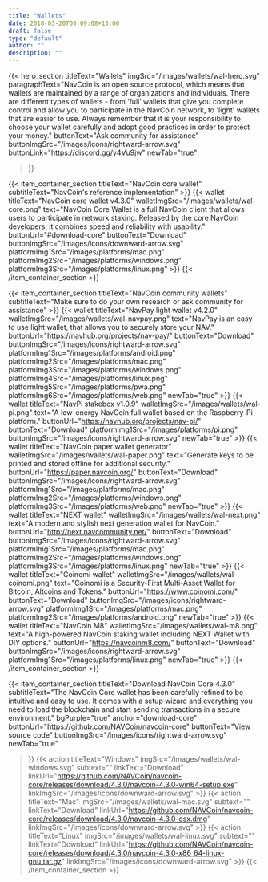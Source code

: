 ```yaml
---
title: "Wallets"
date: 2018-03-20T08:09:08+13:00
draft: false
type: "default"
author: ""
description: ""
---
```


<script src="https://ajax.googleapis.com/ajax/libs/jquery/3.3.1/jquery.min.js"></script>
{{< hero_section
titleText="Wallets"
imgSrc="/images/wallets/wal-hero.svg"
paragraphText="NavCoin is an open source protocol, which means that wallets are maintained by a range of organizations and individuals. There are different types of wallets - from ‘full’ wallets that give you complete control and allow you to participate in the NavCoin network, to 'light' wallets that are easier to use. Always remember that it is your responsibility to choose your wallet carefully and adopt good practices in order to protect your money."
buttonText="Ask community for assistance"
buttonImgSrc="/images/icons/rightward-arrow.svg"
buttonLink="https://discord.gg/y4Vu9jw"
newTab="true"
>}}

{{< item_container_section
    titleText="NavCoin core wallet"
    subtitleText="NavCoin's reference implementation"
    >}}
    {{< wallet 
        titleText="NavCoin core wallet v4.3.0"
        walletImgSrc="/images/wallets/wal-core.png"
        text="NavCoin Core Wallet is a full NavCoin client that allows users to participate in network staking. Released by the core NavCoin developers, it combines speed and reliability with usability."
        buttonUrl="#download-core"
        buttonText="Download"
        buttonImgSrc="/images/icons/downward-arrow.svg"
        platformImg1Src="/images/platforms/mac.png"
        platformImg2Src="/images/platforms/windows.png"
        platformImg3Src="/images/platforms/linux.png"
    >}}
{{< /item_container_section >}}

{{< item_container_section
    titleText="NavCoin community wallets"
    subtitleText="Make sure to do your own research or ask community for assistance"
    >}}
    {{< wallet 
        titleText="NavPay light wallet v4.2.0"
        walletImgSrc="/images/wallets/wal-navpay.png"
        text="NavPay is an easy to use light wallet, that allows you to securely store your NAV."
        buttonUrl="https://navhub.org/projects/nav-pay/"
        buttonText="Download"
        buttonImgSrc="/images/icons/rightward-arrow.svg"
        platformImg1Src="/images/platforms/android.png"
        platformImg2Src="/images/platforms/mac.png"
        platformImg3Src="/images/platforms/windows.png"
        platformImg4Src="/images/platforms/linux.png"
        platformImg5Src="/images/platforms/pwa.png"
        platformImg6Src="/images/platforms/web.png"
        newTab="true"
    >}}
    {{< wallet 
        titleText="NavPi stakebox v1.0.9"
        walletImgSrc="/images/wallets/wal-pi.png"
        text="A low-energy NavCoin full wallet based on the Raspberry-Pi platform."
        buttonUrl="https://navhub.org/projects/nav-pi/"
        buttonText="Download"
        platformImg1Src="/images/platforms/pi.png"
        buttonImgSrc="/images/icons/rightward-arrow.svg"
        newTab="true"
    >}}
    {{< wallet 
        titleText="NavCoin paper wallet generator"
        walletImgSrc="/images/wallets/wal-paper.png"
        text="Generate keys to be printed and stored offline for additional security."
        buttonUrl="https://paper.navcoin.org/"
        buttonText="Download"
        buttonImgSrc="/images/icons/rightward-arrow.svg"
        platformImg1Src="/images/platforms/mac.png"
        platformImg2Src="/images/platforms/windows.png"
        platformImg3Src="/images/platforms/web.png"
        newTab="true"
    >}}
    {{< wallet 
        titleText="NEXT wallet"
        walletImgSrc="/images/wallets/wal-next.png"
        text="A modern and stylish next generation wallet for NavCoin."
        buttonUrl="http://next.navcommunity.net/"
        buttonText="Download"
        buttonImgSrc="/images/icons/rightward-arrow.svg"
        platformImg1Src="/images/platforms/mac.png"
        platformImg2Src="/images/platforms/windows.png"
        platformImg3Src="/images/platforms/linux.png"
        newTab="true"
    >}}
    {{< wallet 
        titleText="Coinomi wallet"
        walletImgSrc="/images/wallets/wal-coinomi.png"
        text="Coinomi is a Security-First Multi-Asset Wallet for Bitcoin, Altcoins and Tokens."
        buttonUrl="https://www.coinomi.com/"
        buttonText="Download"
        buttonImgSrc="/images/icons/rightward-arrow.svg"
        platformImg1Src="/images/platforms/mac.png"
        platformImg2Src="/images/platforms/android.png"
        newTab="true"
    >}}
    {{< wallet 
        titleText="NavCoin M8"
        walletImgSrc="/images/wallets/wal-m8.png"
        text="A high-powered NavCoin staking wallet including NEXT Wallet with DIY options."
        buttonUrl="https://navcoinm8.com/"
        buttonText="Download"
        buttonImgSrc="/images/icons/rightward-arrow.svg"
        platformImg1Src="/images/platforms/linux.png"
        newTab="true"
    >}} 
{{< /item_container_section >}}

{{< item_container_section 
    titleText="Download NavCoin Core 4.3.0"
    subtitleText="The NavCoin Core wallet has been carefully refined to be intuitive and easy to use. It comes with a setup wizard and everything you need to load the blockchain and start sending transactions in a secure environment."
    bgPurple="true"
    anchor="download-core"
    buttonUrl="https://github.com/NAVCoin/navcoin-core"
    buttonText="View source code"
    buttonImgSrc="/images/icons/rightward-arrow.svg"
    newTab="true"
>}}
    {{< action 
        titleText="Windows"
        imgSrc="/images/wallets/wal-windows.svg"
        subtext=""
        linkText="Download"
        linkUrl="https://github.com/NAVCoin/navcoin-core/releases/download/4.3.0/navcoin-4.3.0-win64-setup.exe"
        linkImgSrc="/images/icons/downward-arrow.svg"
    >}}
    {{< action 
        titleText="Mac"
        imgSrc="/images/wallets/wal-mac.svg"
        subtext=""
        linkText="Download"
        linkUrl="https://github.com/NAVCoin/navcoin-core/releases/download/4.3.0/navcoin-4.3.0-osx.dmg"
        linkImgSrc="/images/icons/downward-arrow.svg"
    >}}
    {{< action                 
        titleText="Linux"
        imgSrc="/images/wallets/wal-linux.svg"
        subtext=""
        linkText="Download"
        linkUrl="https://github.com/NAVCoin/navcoin-core/releases/download/4.3.0/navcoin-4.3.0-x86_64-linux-gnu.tar.gz"
        linkImgSrc="/images/icons/downward-arrow.svg"
    >}}
{{< /item_container_section >}}


<script>
$("a[href^='#']").click(function(e) {
	e.preventDefault();
	
	var position = $($(this).attr("href")).offset().top;

	$("body, html").animate({
		scrollTop: position
	} /* speed */ );
});
</script>